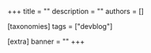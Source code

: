 +++
title = ""
description = ""
authors = []

[taxonomies]
tags = ["devblog"]

[extra]
banner = ""
+++
